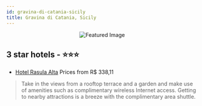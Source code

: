 ```yaml
---
id: gravina-di-catania-sicily
title: Gravina di Catania, Sicily
---
```


<center><img src="https://i.travelapi.com/hotels/15000000/14830000/14827300/14827293/f3b04275_z.jpg" alt="Featured Image" /></center>


##  3 star hotels - ⭐️⭐️⭐️

-    [Hotel Rasula Alta](https://us.hurb.com/hotels/gravina-di-catania/hotel-rasula-alta-JNP-JP521630?cmp=18055) Prices from R$ 338,11
   > Take in the views from a rooftop terrace and a garden and make use of amenities such as complimentary wireless Internet access. Getting to nearby attractions is a breeze with the complimentary area shuttle.
